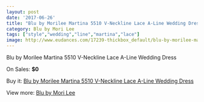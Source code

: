 ```yaml
---
layout: post
date: '2017-06-26'
title: "Blu by Morilee Martina 5510 V-Neckline Lace A-Line Wedding Dress"
category: Blu by Mori Lee
tags: ["style","wedding","line","martina","lace"]
image: http://www.eudances.com/17239-thickbox_default/blu-by-morilee-martina-5510-v-neckline-lace-a-line-wedding-dress.jpg
---
```

Blu by Morilee Martina 5510 V-Neckline Lace A-Line Wedding Dress

On Sales: **$0**
<a href="https://www.eudances.com/en/blu-by-mori-lee/5035-blu-by-morilee-martina-5510-v-neckline-lace-a-line-wedding-dress.html"><amp-img layout="responsive" width="600" height="600" src="//www.eudances.com/17239-thickbox_default/blu-by-morilee-martina-5510-v-neckline-lace-a-line-wedding-dress.jpg" alt="Blu by Morilee Martina 5510 V-Neckline Lace A-Line Wedding Dress 0" /></a>
<a href="https://www.eudances.com/en/blu-by-mori-lee/5035-blu-by-morilee-martina-5510-v-neckline-lace-a-line-wedding-dress.html"><amp-img layout="responsive" width="600" height="600" src="//www.eudances.com/17242-thickbox_default/blu-by-morilee-martina-5510-v-neckline-lace-a-line-wedding-dress.jpg" alt="Blu by Morilee Martina 5510 V-Neckline Lace A-Line Wedding Dress 1" /></a>
<a href="https://www.eudances.com/en/blu-by-mori-lee/5035-blu-by-morilee-martina-5510-v-neckline-lace-a-line-wedding-dress.html"><amp-img layout="responsive" width="600" height="600" src="//www.eudances.com/17241-thickbox_default/blu-by-morilee-martina-5510-v-neckline-lace-a-line-wedding-dress.jpg" alt="Blu by Morilee Martina 5510 V-Neckline Lace A-Line Wedding Dress 2" /></a>
<a href="https://www.eudances.com/en/blu-by-mori-lee/5035-blu-by-morilee-martina-5510-v-neckline-lace-a-line-wedding-dress.html"><amp-img layout="responsive" width="600" height="600" src="//www.eudances.com/17240-thickbox_default/blu-by-morilee-martina-5510-v-neckline-lace-a-line-wedding-dress.jpg" alt="Blu by Morilee Martina 5510 V-Neckline Lace A-Line Wedding Dress 3" /></a>

Buy it: [Blu by Morilee Martina 5510 V-Neckline Lace A-Line Wedding Dress](https://www.eudances.com/en/blu-by-mori-lee/5035-blu-by-morilee-martina-5510-v-neckline-lace-a-line-wedding-dress.html "Blu by Morilee Martina 5510 V-Neckline Lace A-Line Wedding Dress")

View more: [Blu by Mori Lee](https://www.eudances.com/en/39-blu-by-mori-lee "Blu by Mori Lee")